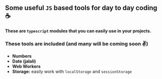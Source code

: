 ## Some useful `JS` based tools for day to day coding ☕

#### These are `typescript` modules that you can easily use in your projects.


### These tools are included (and many will be coming soon ✌)
- **Numbers** 
- **Date (jalali)** 
- **Web Workers** 
- **Storage:** easily work with `localStorage` and `sessionStorage` 
